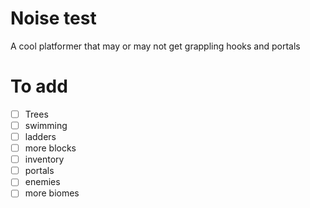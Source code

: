 # Noise test

A cool platformer that may or may not get grappling hooks and portals

# To add

- [ ] Trees
- [ ] swimming
- [ ] ladders
- [ ] more blocks
- [ ] inventory
- [ ] portals
- [ ] enemies
- [ ] more biomes
